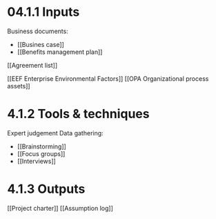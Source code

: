 # 04.1.1 Inputs
Business documents:
* [[Busines case]]
* [[Benefits management plan]]

[[Agreement list]]

[[EEF Enterprise Environmental Factors]]
[[OPA Organizational process assets]]

# 4.1.2 Tools & techniques
Expert judgement
Data gathering:
* [[Brainstorming]]
* [[Focus groups]]
* [[Interviews]]

# 4.1.3 Outputs
[[Project charter]]
[[Assumption log]]


